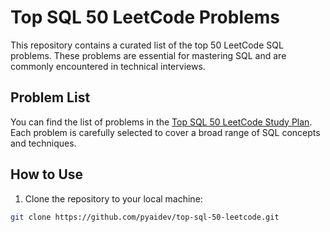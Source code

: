 # Top SQL 50 LeetCode Problems

This repository contains a curated list of the top 50 LeetCode SQL problems. These problems are essential for mastering SQL and are commonly encountered in technical interviews.

## Problem List

You can find the list of problems in the [Top SQL 50 LeetCode Study Plan](https://leetcode.com/studyplan/top-sql-50/). Each problem is carefully selected to cover a broad range of SQL concepts and techniques.

## How to Use

1. Clone the repository to your local machine:

```bash
git clone https://github.com/pyaidev/top-sql-50-leetcode.git
